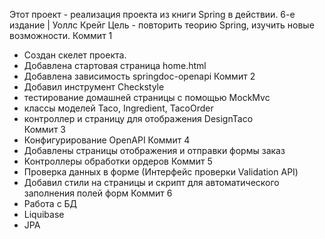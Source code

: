 Этот проект - реализация проекта из книги Spring в действии. 6-е издание | Уоллс Крейг
Цель - повторить теорию Spring, изучить новые возможности.
Коммит 1 
   - Создан скелет проекта.
   - Добавлена стартовая страница home.html
   - Добавлена зависимость springdoc-openapi
Коммит 2
   - Добавил инструмент Checkstyle  
   - тестирование домашней страницы с помощью MockMvc
   - классы моделей Taco, Ingredient, TacoOrder
   - контроллер и страницу для отображения DesignTaco  
Коммит 3
   - Конфигурирование OpenAPI
Коммит 4
   - Добавлены страницы отображения и отправки формы заказ
   - Контроллеры обработки ордеров
Коммит 5
   - Проверка данных в форме (Интерфейс проверки Validation API)
   - Добавил стили на страницы и скрипт для автоматического заполнения полей форм
Коммит 6
   - Работа с БД
   - Liquibase
   - JPA